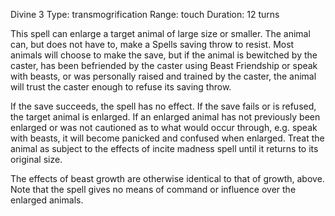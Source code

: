 Divine 3
Type: transmogrification
Range: touch
Duration: 12 turns

This spell can enlarge a target animal of large size or smaller. The animal can, but does not have to, make a Spells saving throw to resist. Most animals will choose to make the save, but if the animal is bewitched by the caster, has been befriended by the caster using Beast Friendship or speak with beasts, or was personally raised and trained by the caster, the animal will trust the caster enough to refuse its saving throw.

If the save succeeds, the spell has no effect. If the save fails or is refused, the target animal is enlarged. If an enlarged animal has not previously been enlarged or was not cautioned as to what would occur through, e.g. speak with beasts, it will become panicked and confused when enlarged. Treat the animal as subject to the effects of incite madness spell until it returns to its original size.

The effects of beast growth are otherwise identical to that of growth, above. Note that the spell gives no means of command or influence over the enlarged animals.